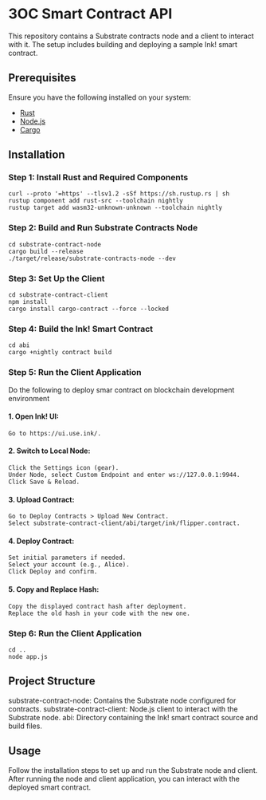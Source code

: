 # 3OC Smart Contract API

This repository contains a Substrate contracts node and a client to interact with it. The setup includes building and deploying a sample Ink! smart contract.

## Prerequisites

Ensure you have the following installed on your system:
- [Rust](https://www.rust-lang.org/tools/install)
- [Node.js](https://nodejs.org/)
- [Cargo](https://doc.rust-lang.org/cargo/getting-started/installation.html)

## Installation

### Step 1: Install Rust and Required Components

```
curl --proto '=https' --tlsv1.2 -sSf https://sh.rustup.rs | sh
rustup component add rust-src --toolchain nightly
rustup target add wasm32-unknown-unknown --toolchain nightly
```
### Step 2: Build and Run Substrate Contracts Node
```
cd substrate-contract-node
cargo build --release
./target/release/substrate-contracts-node --dev
```

### Step 3: Set Up the Client
```
cd substrate-contract-client
npm install 
cargo install cargo-contract --force --locked
```

### Step 4: Build the Ink! Smart Contract
```
cd abi
cargo +nightly contract build
```
### Step 5: Run the Client Application
Do the following to deploy smar contract on blockchain development environment

#### 1. Open Ink! UI:
    Go to https://ui.use.ink/.
#### 2. Switch to Local Node:
    Click the Settings icon (gear).
    Under Node, select Custom Endpoint and enter ws://127.0.0.1:9944.
    Click Save & Reload.
#### 3. Upload Contract:
    Go to Deploy Contracts > Upload New Contract.
    Select substrate-contract-client/abi/target/ink/flipper.contract.
#### 4. Deploy Contract:
    Set initial parameters if needed.
    Select your account (e.g., Alice).
    Click Deploy and confirm.
#### 5. Copy and Replace Hash:
    Copy the displayed contract hash after deployment.
    Replace the old hash in your code with the new one.

### Step 6: Run the Client Application
```
cd ..
node app.js
```

## Project Structure

substrate-contract-node: Contains the Substrate node configured for contracts.
substrate-contract-client: Node.js client to interact with the Substrate node.
abi: Directory containing the Ink! smart contract source and build files.

## Usage

Follow the installation steps to set up and run the Substrate node and client. After running the node and client application, you can interact with the deployed smart contract.
